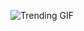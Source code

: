 ![Trending GIF](https://media2.giphy.com/media/lXHwJv89PvdN200Anr/giphy.gif?cid=8bb21772csovo04xb9wb9yv7ab7c1g4kkie9rlswgpn1kamq&ep=v1_gifs_search&rid=giphy.gif&ct=g)
